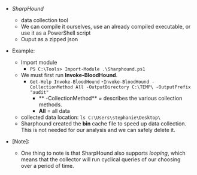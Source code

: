 - *SharpHound*
	- data collection tool
	- We can compile it ourselves, use an already compiled executable, or use it as a PowerShell script
	- Ouput as a zipped json 

- Example:
	- Import module
		- `PS C:\Tools> Import-Module .\Sharphound.ps1`
	- We must first run **Invoke-BloodHound**.
		- `Get-Help Invoke-BloodHound`
		-`Invoke-BloodHound -CollectionMethod All -OutputDirectory C:\TEMP\ -OutputPrefix "audit"`
			- ** -CollectionMethod** = describes the various collection methods.
			- **All** = all data
	- collected data location:
		`ls C:\Users\stephanie\Desktop\`
	-  Sharphound created the **bin** cache file to speed up data collection. This is not needed for our analysis and we can safely delete it.
- [Note]:
	- One thing to note is that SharpHound also supports _looping_, which means that the collector will run cyclical queries of our choosing over a period of time.